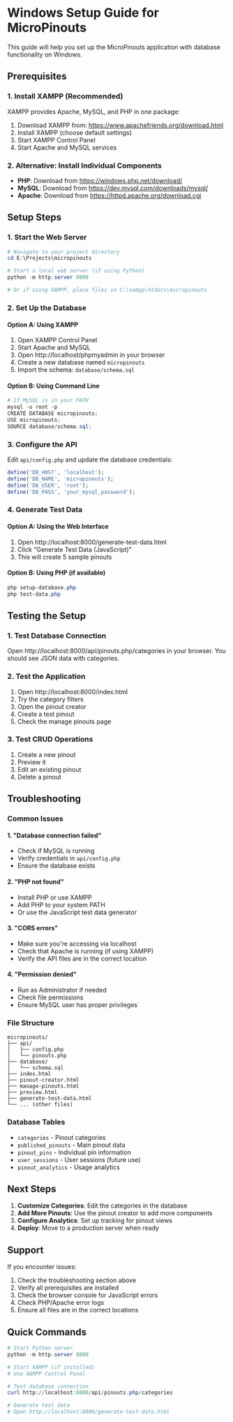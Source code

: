 # Windows Setup Guide for MicroPinouts

This guide will help you set up the MicroPinouts application with database functionality on Windows.

## Prerequisites

### 1. Install XAMPP (Recommended)
XAMPP provides Apache, MySQL, and PHP in one package:

1. Download XAMPP from: https://www.apachefriends.org/download.html
2. Install XAMPP (choose default settings)
3. Start XAMPP Control Panel
4. Start Apache and MySQL services

### 2. Alternative: Install Individual Components
- **PHP**: Download from https://windows.php.net/download/
- **MySQL**: Download from https://dev.mysql.com/downloads/mysql/
- **Apache**: Download from https://httpd.apache.org/download.cgi

## Setup Steps

### 1. Start the Web Server
```powershell
# Navigate to your project directory
cd E:\Projects\micropinouts

# Start a local web server (if using Python)
python -m http.server 8000

# Or if using XAMPP, place files in C:\xampp\htdocs\micropinouts
```

### 2. Set Up the Database

#### Option A: Using XAMPP
1. Open XAMPP Control Panel
2. Start Apache and MySQL
3. Open http://localhost/phpmyadmin in your browser
4. Create a new database named `micropinouts`
5. Import the schema: `database/schema.sql`

#### Option B: Using Command Line
```powershell
# If MySQL is in your PATH
mysql -u root -p
CREATE DATABASE micropinouts;
USE micropinouts;
SOURCE database/schema.sql;
```

### 3. Configure the API
Edit `api/config.php` and update the database credentials:
```php
define('DB_HOST', 'localhost');
define('DB_NAME', 'micropinouts');
define('DB_USER', 'root');
define('DB_PASS', 'your_mysql_password');
```

### 4. Generate Test Data

#### Option A: Using the Web Interface
1. Open http://localhost:8000/generate-test-data.html
2. Click "Generate Test Data (JavaScript)"
3. This will create 5 sample pinouts

#### Option B: Using PHP (if available)
```powershell
php setup-database.php
php test-data.php
```

## Testing the Setup

### 1. Test Database Connection
Open http://localhost:8000/api/pinouts.php/categories in your browser. You should see JSON data with categories.

### 2. Test the Application
1. Open http://localhost:8000/index.html
2. Try the category filters
3. Open the pinout creator
4. Create a test pinout
5. Check the manage pinouts page

### 3. Test CRUD Operations
1. Create a new pinout
2. Preview it
3. Edit an existing pinout
4. Delete a pinout

## Troubleshooting

### Common Issues

#### 1. "Database connection failed"
- Check if MySQL is running
- Verify credentials in `api/config.php`
- Ensure the database exists

#### 2. "PHP not found"
- Install PHP or use XAMPP
- Add PHP to your system PATH
- Or use the JavaScript test data generator

#### 3. "CORS errors"
- Make sure you're accessing via localhost
- Check that Apache is running (if using XAMPP)
- Verify the API files are in the correct location

#### 4. "Permission denied"
- Run as Administrator if needed
- Check file permissions
- Ensure MySQL user has proper privileges

### File Structure
```
micropinouts/
├── api/
│   ├── config.php
│   └── pinouts.php
├── database/
│   └── schema.sql
├── index.html
├── pinout-creator.html
├── manage-pinouts.html
├── preview.html
├── generate-test-data.html
└── ... (other files)
```

### Database Tables
- `categories` - Pinout categories
- `published_pinouts` - Main pinout data
- `pinout_pins` - Individual pin information
- `user_sessions` - User sessions (future use)
- `pinout_analytics` - Usage analytics

## Next Steps

1. **Customize Categories**: Edit the categories in the database
2. **Add More Pinouts**: Use the pinout creator to add more components
3. **Configure Analytics**: Set up tracking for pinout views
4. **Deploy**: Move to a production server when ready

## Support

If you encounter issues:
1. Check the troubleshooting section above
2. Verify all prerequisites are installed
3. Check the browser console for JavaScript errors
4. Check PHP/Apache error logs
5. Ensure all files are in the correct locations

## Quick Commands

```powershell
# Start Python server
python -m http.server 8000

# Start XAMPP (if installed)
# Use XAMPP Control Panel

# Test database connection
curl http://localhost:8000/api/pinouts.php/categories

# Generate test data
# Open http://localhost:8000/generate-test-data.html
```